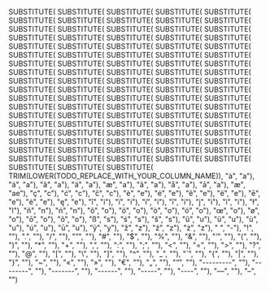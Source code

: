 SUBSTITUTE(
SUBSTITUTE(
SUBSTITUTE(
SUBSTITUTE(
SUBSTITUTE(
SUBSTITUTE(
SUBSTITUTE(
SUBSTITUTE(
SUBSTITUTE(
SUBSTITUTE(
SUBSTITUTE(
SUBSTITUTE(
SUBSTITUTE(
SUBSTITUTE(
SUBSTITUTE(
SUBSTITUTE(
SUBSTITUTE(
SUBSTITUTE(
SUBSTITUTE(
SUBSTITUTE(
SUBSTITUTE(
SUBSTITUTE(
SUBSTITUTE(
SUBSTITUTE(
SUBSTITUTE(
SUBSTITUTE(
SUBSTITUTE(
SUBSTITUTE(
SUBSTITUTE(
SUBSTITUTE(
SUBSTITUTE(
SUBSTITUTE(
SUBSTITUTE(
SUBSTITUTE(
SUBSTITUTE(
SUBSTITUTE(
SUBSTITUTE(
SUBSTITUTE(
SUBSTITUTE(
SUBSTITUTE(
SUBSTITUTE(
SUBSTITUTE(
SUBSTITUTE(
SUBSTITUTE(
SUBSTITUTE(
SUBSTITUTE(
SUBSTITUTE(
SUBSTITUTE(
SUBSTITUTE(
SUBSTITUTE(
SUBSTITUTE(
SUBSTITUTE(
SUBSTITUTE(
SUBSTITUTE(
SUBSTITUTE(
SUBSTITUTE(
SUBSTITUTE(
SUBSTITUTE(
SUBSTITUTE(
SUBSTITUTE(
SUBSTITUTE(
SUBSTITUTE(
SUBSTITUTE(
SUBSTITUTE(
SUBSTITUTE(
SUBSTITUTE(
SUBSTITUTE(
SUBSTITUTE(
SUBSTITUTE(
SUBSTITUTE(
SUBSTITUTE(
SUBSTITUTE(
SUBSTITUTE(
SUBSTITUTE(
SUBSTITUTE(
SUBSTITUTE(
SUBSTITUTE(
SUBSTITUTE(
SUBSTITUTE(
SUBSTITUTE(
SUBSTITUTE(
SUBSTITUTE(
SUBSTITUTE(
SUBSTITUTE(
SUBSTITUTE(
SUBSTITUTE(
SUBSTITUTE(
SUBSTITUTE(
SUBSTITUTE(
SUBSTITUTE(
SUBSTITUTE(
SUBSTITUTE(
SUBSTITUTE(
TRIM(LOWER(TODO_REPLACE_WITH_YOUR_COLUMN_NAME)),
"à", "a"),
"á", "a"),
"â", "a"),
"ä", "a"),
"æ", "a"),
"ã", "a"),
"å", "a"),
"ā", "a"),
"æ", "ae"),
"ç", "c"),
"ć", "c"),
"č", "c"),
"è", "e"),
"é", "e"),
"ê", "e"),
"ë", "e"),
"ē", "e"),
"ė", "e"),
"ę", "e"),
"î", "i"),
"ï", "i"),
"í", "i"),
"ī", "i"),
"į", "i"),
"ì", "i"),
"ł", "l"),
"ñ", "n"),
"ń", "n"),
"ô", "o"),
"ö", "o"),
"ò", "o"),
"ó", "o"),
"œ", "o"),
"ø", "o"),
"ō", "o"),
"õ", "o"),
"ß", "s"),
"ś", "s"),
"š", "s"),
"û", "u"),
"ü", "u"),
"ù", "u"),
"ú", "u"),
"ū", "u"),
"ÿ", "y"),
"ž", "z"),
"ź", "z"),
"ż", "z"),
" ", "-"),
"!", ""),
".", ""),
"/", ""),
"”", ""),
"#", ""),
"$", ""),
"%", ""),
"&", ""),
"’", ""),
"(", ""),
")", ""),
"*", ""),
"+", ""),
",", ""),
":", ""),
";", ""),
"<", ""),
"=", ""),
">", ""),
"?", ""),
"@", ""),
"[", ""),
"\\", ""),
"]", ""),
"^", ""),
"_", ""),
"`", ""),
"{", ""),
"|", ""),
"}", ""),
"~", ""),
"«", ""),
"»", ""),
"€", ""),
"„", ""),
"“", ""),
"---------", ""),
"--------", ""),
"-------", ""),
"------", ""),
"-----", ""),
"----", ""),
"—", ""),
"–", "")
